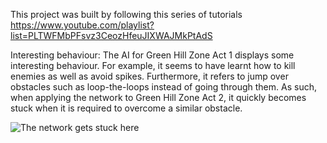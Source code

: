 This project was built by following this series of tutorials https://www.youtube.com/playlist?list=PLTWFMbPFsvz3CeozHfeuJIXWAJMkPtAdS

Interesting behaviour:
The AI for Green Hill Zone Act 1 displays some interesting behaviour. For example, it seems to have learnt how to kill enemies as well as avoid spikes. Furthermore, it refers to jump over obstacles such as loop-the-loops instead of going through them. As such, when applying the network to Green Hill Zone Act 2, it quickly becomes stuck when it is required to overcome a similar obstacle.

![The network gets stuck here](Videos/Sonic_GreenHillZone.Act2_Stuck.gif)

